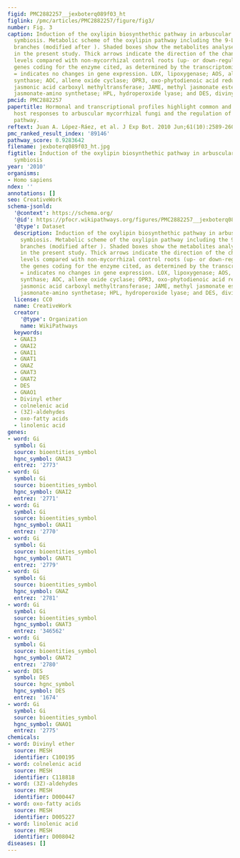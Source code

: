 ```yaml
---
figid: PMC2882257__jexboterq089f03_ht
figlink: /pmc/articles/PMC2882257/figure/fig3/
number: Fig. 3
caption: Induction of the oxylipin biosynthethic pathway in arbuscular mycorrhizal
  symbiosis. Metabolic scheme of the oxylipin pathway including the 9-LOX and 13-LOX
  branches (modified after ). Shaded boxes show the metabolites analysed by LC-MS/MS
  in the present study. Thick arrows indicate the direction of the changes in expression
  levels compared with non-mycorrhizal control roots (up- or down-regulated) of the
  genes coding for the enzyme cited, as determined by the transcriptomic analysis;
  = indicates no changes in gene expression. LOX, lipoxygenase; AOS, allene oxide
  synthase; AOC, allene oxide cyclase; OPR3, oxo-phytodienoic acid reductase; JMT,
  jasmonic acid carboxyl methyltransferase; JAME, methyl jasmonate esterase; JAR1,
  jasmonate-amino synthetase; HPL, hydroperoxide lyase; and DES, divinyl ether synthase.
pmcid: PMC2882257
papertitle: Hormonal and transcriptional profiles highlight common and differential
  host responses to arbuscular mycorrhizal fungi and the regulation of the oxylipin
  pathway.
reftext: Juan A. López-Ráez, et al. J Exp Bot. 2010 Jun;61(10):2589-2601.
pmc_ranked_result_index: '89146'
pathway_score: 0.9283642
filename: jexboterq089f03_ht.jpg
figtitle: Induction of the oxylipin biosynthethic pathway in arbuscular mycorrhizal
  symbiosis
year: '2010'
organisms:
- Homo sapiens
ndex: ''
annotations: []
seo: CreativeWork
schema-jsonld:
  '@context': https://schema.org/
  '@id': https://pfocr.wikipathways.org/figures/PMC2882257__jexboterq089f03_ht.html
  '@type': Dataset
  description: Induction of the oxylipin biosynthethic pathway in arbuscular mycorrhizal
    symbiosis. Metabolic scheme of the oxylipin pathway including the 9-LOX and 13-LOX
    branches (modified after ). Shaded boxes show the metabolites analysed by LC-MS/MS
    in the present study. Thick arrows indicate the direction of the changes in expression
    levels compared with non-mycorrhizal control roots (up- or down-regulated) of
    the genes coding for the enzyme cited, as determined by the transcriptomic analysis;
    = indicates no changes in gene expression. LOX, lipoxygenase; AOS, allene oxide
    synthase; AOC, allene oxide cyclase; OPR3, oxo-phytodienoic acid reductase; JMT,
    jasmonic acid carboxyl methyltransferase; JAME, methyl jasmonate esterase; JAR1,
    jasmonate-amino synthetase; HPL, hydroperoxide lyase; and DES, divinyl ether synthase.
  license: CC0
  name: CreativeWork
  creator:
    '@type': Organization
    name: WikiPathways
  keywords:
  - GNAI3
  - GNAI2
  - GNAI1
  - GNAT1
  - GNAZ
  - GNAT3
  - GNAT2
  - DES
  - GNAO1
  - Divinyl ether
  - colnelenic acid
  - (3Z)-aldehydes
  - oxo-fatty acids
  - linolenic acid
genes:
- word: Gi
  symbol: Gi
  source: bioentities_symbol
  hgnc_symbol: GNAI3
  entrez: '2773'
- word: Gi
  symbol: Gi
  source: bioentities_symbol
  hgnc_symbol: GNAI2
  entrez: '2771'
- word: Gi
  symbol: Gi
  source: bioentities_symbol
  hgnc_symbol: GNAI1
  entrez: '2770'
- word: Gi
  symbol: Gi
  source: bioentities_symbol
  hgnc_symbol: GNAT1
  entrez: '2779'
- word: Gi
  symbol: Gi
  source: bioentities_symbol
  hgnc_symbol: GNAZ
  entrez: '2781'
- word: Gi
  symbol: Gi
  source: bioentities_symbol
  hgnc_symbol: GNAT3
  entrez: '346562'
- word: Gi
  symbol: Gi
  source: bioentities_symbol
  hgnc_symbol: GNAT2
  entrez: '2780'
- word: DES
  symbol: DES
  source: hgnc_symbol
  hgnc_symbol: DES
  entrez: '1674'
- word: Gi
  symbol: Gi
  source: bioentities_symbol
  hgnc_symbol: GNAO1
  entrez: '2775'
chemicals:
- word: Divinyl ether
  source: MESH
  identifier: C100195
- word: colnelenic acid
  source: MESH
  identifier: C118818
- word: (3Z)-aldehydes
  source: MESH
  identifier: D000447
- word: oxo-fatty acids
  source: MESH
  identifier: D005227
- word: linolenic acid
  source: MESH
  identifier: D008042
diseases: []
---
```

